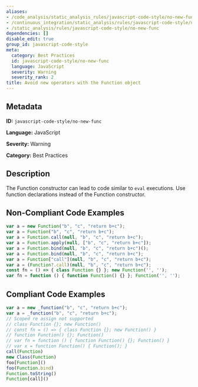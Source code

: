 ```yaml
---
aliases:
- /code_analysis/static_analysis_rules/javascript-code-style/no-new-func
- /continuous_integration/static_analysis/rules/javascript-code-style/no-new-func
- /static_analysis/rules/javascript-code-style/no-new-func
dependencies: []
disable_edit: true
group_id: javascript-code-style
meta:
  category: Best Practices
  id: javascript-code-style/no-new-func
  language: JavaScript
  severity: Warning
  severity_rank: 2
title: Avoid new operators with the Function object
---
```

<!--  SOURCED FROM https://github.com/DataDog/datadog-static-analyzer-rule-docs -->


## Metadata
**ID:** `javascript-code-style/no-new-func`

**Language:** JavaScript

**Severity:** Warning

**Category:** Best Practices

## Description
The Function constructor can lead to code similar to `eval` executions. Use function declarations instead of the Function constructor.

## Non-Compliant Code Examples
```javascript
var a = new Function("b", "c", "return b+c");
var a = Function("b", "c", "return b+c");
var a = Function.call(null, "b", "c", "return b+c");
var a = Function.apply(null, ["b", "c", "return b+c"]);
var a = Function.bind(null, "b", "c", "return b+c")();
var a = Function.bind(null, "b", "c", "return b+c");
var a = Function["call"](null, "b", "c", "return b+c");
var a = (Function?.call)(null, "b", "c", "return b+c");
const fn = () => { class Function {} }; new Function('', '');
var fn = function () { function Function() {} }; Function('', '');
```

## Compliant Code Examples
```javascript
var a = new _function("b", "c", "return b+c");
var a = _function("b", "c", "return b+c");
// Scoped re assign not supported
// class Function {}; new Function()
// const fn = () => { class Function {}; new Function() }
// function Function() {}; Function()
// var fn = function () { function Function() {}; Function() }
// var x = function Function() { Function(); }
call(Function)
new Class(Function)
foo[Function]()
foo(Function.bind)
Function.toString()
Function[call]()
```
